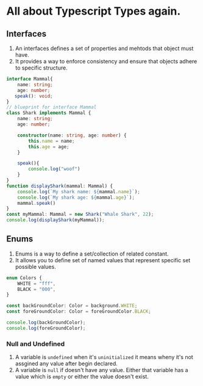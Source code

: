 # All about Typescript Types again.


## Interfaces

1. An interfaces defines a set of properties and mehtods that object must have.
2. It provides a way to enforce consistency and ensure that objects adhere to specific structure.

```typescript
interface Mammal{
    name: string;
    age: number;
   speak(): void;
}
// blueprint for interface Mammal
class Shark implements Mammal {
    name: string;
    age: number;

    constructor(name: string, age: number) {
        this.name = name;
        this.age = age;
    }

    speak(){
        console.log("woof")
    }
}
function displayShark(mammal: Mammal) {
    console.log(`My shark name: ${mammal.name}`);
    console.log(`My shark age: ${mammal.age}`);
    mammal.speak()
}
const myMammal: Mammal = new Shark("Whale Shark", 22);
console.log(displayShark(myMammal));
```


## Enums

1. Enums is a way to define a set/collection of related constant.
2. It allows you to define set of named values that represent specific set possible values.

```typescript
enum Colors {
    WHITE = "fff",
    BLACK = "000",
}

const backGroundColor: Color = background.WHITE;
const foreGroundColor: Color = foreGroundColor.BLACK;

console.log(backGroundColor);
console.log(foreGroundColor);
```

### Null and Undefined
 
1. A variable is `undefined` when it's `uninitialized` it means wheny it's not assgined any value after begin declared. 
2. A variable is `null` if doesn't have any value. Either that variable has a value which is `empty` or either the value doesn't exist.

